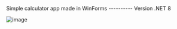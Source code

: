 Simple calculator app made in WinForms          ----------           Version .NET 8


![image](https://github.com/user-attachments/assets/28d2a4f7-2af1-4f5c-a56b-7a5d2d5330f4)
